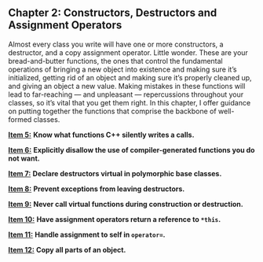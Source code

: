 ## Chapter 2: Constructors, Destructors and Assignment Operators

Almost every class you write will have one or more constructors, a destructor, and a copy assignment operator. Little wonder. These are
your bread-and-butter functions, the ones that control the fundamental
operations of bringing a new object into existence and making sure
it’s initialized, getting rid of an object and making sure it’s properly cleaned up, and giving an object a new value. Making mistakes in these functions will lead to far-reaching — and unpleasant — repercussions throughout your classes, so it’s vital that you get them right.
In this chapter, I offer guidance on putting together the functions that
comprise the backbone of well-formed classes. 

[**Item 5:**](https://sahibyar.gitbooks.io/effective-cpp-summary/content/chapter-2-constructors-destructors-and-assignment-operators/item-5.html) **Know what functions C++ silently writes a calls.**

[**Item 6:**](https://sahibyar.gitbooks.io/effective-cpp-summary/content/chapter-2-constructors-destructors-and-assignment-operators/item-6.html) **Explicitly disallow the use of compiler-generated functions you do not want.**

[**Item 7:**](https://sahibyar.gitbooks.io/effective-cpp-summary/content/chapter-2-constructors-destructors-and-assignment-operators/item-7.html) **Declare destructors virtual in polymorphic base classes.**

[**Item 8:**](https://sahibyar.gitbooks.io/effective-cpp-summary/content/chapter-2-constructors-destructors-and-assignment-operators/item-8.html) **Prevent exceptions from leaving destructors.**

[**Item 9:**](https://sahibyar.gitbooks.io/effective-cpp-summary/content/chapter-2-constructors-destructors-and-assignment-operators/item-9.html) **Never call virtual functions during construction or destruction.**

[**Item 10:**](https://sahibyar.gitbooks.io/effective-cpp-summary/content/chapter-2-constructors-destructors-and-assignment-operators/item-10.html) <b>Have assignment operators return a reference to `*this`.</b>

[**Item 11:**](https://sahibyar.gitbooks.io/effective-cpp-summary/content/chapter-2-constructors-destructors-and-assignment-operators/item-11.html) <b>Handle assignment to self in `operator=`.</b>

[**Item 12:**](https://sahibyar.gitbooks.io/effective-cpp-summary/content/chapter-2-constructors-destructors-and-assignment-operators/item-12.html) **Copy all parts of an object.**